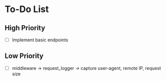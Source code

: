 # To-Do List

## High Priority
- [ ] Implement basic endpoints


## Low Priority
- [ ] middleware -> request_logger -> capture user-agent, remote IP, request size